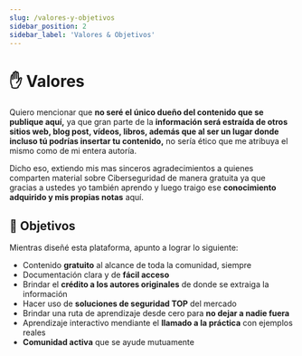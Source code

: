 ```yaml
---
slug: /valores-y-objetivos
sidebar_position: 2
sidebar_label: 'Valores & Objetivos'
---
```


# ✋ Valores

Quiero mencionar que **no seré el único dueño del contenido que se publique aquí,** ya que gran parte de la 
**información será estraída de otros sitios web, blog post, vídeos, libros, además que al ser un lugar donde incluso tú 
podrías insertar tu contenido,** no sería ético que me atribuya el mismo como de mi entera autoría.

Dicho eso, extiendo mis mas sinceros agradecimientos a quienes comparten material sobre Ciberseguridad de manera gratuita 
ya que gracias a ustedes yo también aprendo y luego traigo ese **conocimiento adquirido y mis propias notas** aquí.

## 🎯 Objetivos
Mientras diseñé esta plataforma, apunto a lograr lo siguiente:

- Contenido **gratuito** al alcance de toda la comunidad, siempre
- Documentación clara y de **fácil acceso**
- Brindar el **crédito a los autores originales** de donde se extraiga la información
- Hacer uso de **soluciones de seguridad TOP** del mercado
- Brindar una ruta de aprendizaje desde cero para **no dejar a nadie fuera**
- Aprendizaje interactivo mendiante el **llamado a la práctica** con ejemplos reales
- **Comunidad activa** que se ayude mutuamente